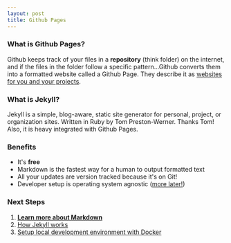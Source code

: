 ```yaml
---
layout: post
title: Github Pages
---
```


<!-- Already know? [Shortcut to the code](/2018/11/06/local-jekyll-with-docker). -->

### What is Github Pages?

Github keeps track of your files in a **repository** (think folder) on the internet, and if the files in the folder follow a specific pattern...Github converts them into a formatted website called a Github Page. They describe it as [websites for you and your projects](https://pages.github.com/).

### What is Jekyll?

Jekyll is a simple, blog-aware, static site generator for personal, project, or organization sites. Written in Ruby by Tom Preston-Werner. Thanks Tom! Also, it is heavy integrated with Github Pages.

### Benefits
* It's **free**
* Markdown is the fastest way for a human to output formatted text
* All your updates are version tracked because it's on Git!
* Developer setup is operating system agnostic ([more later!](/2018/11/06/local-jekyll-with-docker))


### Next Steps
1. **[Learn more about Markdown](/2018/11/04/markdown)**
2. [How Jekyll works](/2018/11/05/how-jekyll-works)
3. [Setup local development environment with Docker](/2018/11/06/local-jekyll-with-docker)
